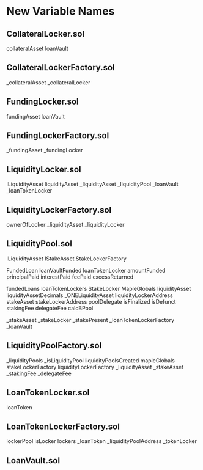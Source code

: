 # New Variable Names

## CollateralLocker.sol
collateralAsset
loanVault

## CollateralLockerFactory.sol
_collateralAsset
_collateralLocker

## FundingLocker.sol
fundingAsset
loanVault

## FundingLockerFactory.sol
_fundingAsset
_fundingLocker

## LiquidityLocker.sol
ILiquidityAsset
liquidityAsset
_liquidityAsset
_liquidityPool
_loanVault
_loanTokenLocker

## LiquidityLockerFactory.sol
ownerOfLocker
_liquidityAsset
_liquidityLocker

## LiquidityPool.sol
ILiquidityAsset
IStakeAsset
StakeLockerFactory

FundedLoan
    loanVaultFunded
    loanTokenLocker
    amountFunded
    principalPaid
    interestPaid
    feePaid
    excessReturned

fundedLoans
loanTokenLockers
StakeLocker
MapleGlobals
liquidityAsset
liquidityAssetDecimals
_ONELiquidityAsset
liquidityLockerAddress
stakeAsset
stakeLockerAddress
poolDelegate
isFinalized
isDefunct
stakingFee
delegateFee
calcBPool

_stakeAsset
_stakeLocker
_stakePresent
_loanTokenLockerFactory
_loanVault

## LiquidityPoolFactory.sol
_liquidityPools
_isLiquidityPool
liquidityPoolsCreated
mapleGlobals
stakeLockerFactory
liquidityLockerFactory
_liquidityAsset
_stakeAsset
_stakingFee
_delegateFee

## LoanTokenLocker.sol
loanToken

## LoanTokenLockerFactory.sol
lockerPool
isLocker
lockers
_loanToken
_liquidityPoolAddress
_tokenLocker

## LoanVault.sol
